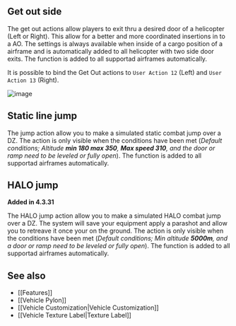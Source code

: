 ## Get out side
The get out actions allow players to exit thru a desired door of a helicopter (Left or Right). This allow for a better and more coordinated insertions in to a AO. The settings is always available when inside of a cargo position of a airframe and is automatically added to all helicopter with two side door exits. The function is added to all supportad airframes automatically.

It is possible to bind the Get Out actions to `User Action 12` (Left) and `User Action 13` (Right).

![image](https://github.com/7Cav/cScripts/assets/13811113/99031442-0e8c-4bd0-bdc2-f53fc0f9904b)

## Static line jump
The jump action allow you to make a simulated static combat jump over a DZ. The action is only visible when the conditions have been met (_Default conditions; Altitude **min 180 max 350**, **Max speed 310**, and the door or ramp need to be leveled or fully open_). The function is added to all supportad airframes automatically.

## HALO jump
**Added in 4.3.31**

The HALO jump action allow you to make a simulated HALO combat jump over a DZ. The system will save your equipment apply a parashot and allow you to retreave it once your on the ground. The action is only visible when the conditions have been met (_Default conditions; Min altitude **5000m**, and a door or ramp need to be leveled or fully open_). The function is added to all supportad airframes automatically.

## See also
* [[Features]]
* [[Vehicle Pylon]] 
* [[Vehicle Customization|Vehicle Customization]] 
* [[Vehicle Texture Label|Texture Label]] 
